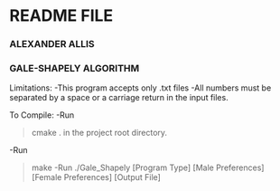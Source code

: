 # README FILE

### ALEXANDER ALLIS
### GALE-SHAPELY ALGORITHM

Limitations:
-This program accepts only .txt files
-All numbers must be separated by a space or a carriage return
in the input files.

To Compile:
-Run 
>cmake .
in the project root directory.

-Run 
>make
-Run 
>./Gale_Shapely [Program Type] [Male Preferences] [Female Preferences] [Output File]
